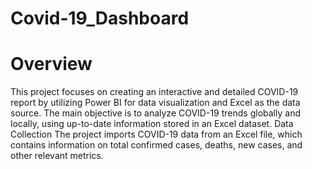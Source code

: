 # Covid-19_Dashboard
# Overview
This project focuses on creating an interactive and detailed COVID-19 report by utilizing Power BI for data visualization and Excel as the data source. The main objective is to analyze COVID-19 trends globally and locally, using up-to-date information stored in an Excel dataset.
Data Collection 
The project imports COVID-19 data from an Excel file, which contains information on total confirmed cases, deaths, new cases, and other relevant metrics.
